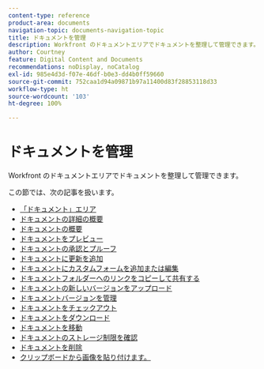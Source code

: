 ```yaml
---
content-type: reference
product-area: documents
navigation-topic: documents-navigation-topic
title: ドキュメントを管理
description: Workfront のドキュメントエリアでドキュメントを整理して管理できます。
author: Courtney
feature: Digital Content and Documents
recommendations: noDisplay, noCatalog
exl-id: 985e4d3d-f07e-46df-b0e3-dd4b0ff59660
source-git-commit: 752caa1d94a09871b97a11400d83f28853118d33
workflow-type: ht
source-wordcount: '103'
ht-degree: 100%

---
```


# ドキュメントを管理

Workfront のドキュメントエリアでドキュメントを整理して管理できます。

この節では、次の記事を扱います。

* [「ドキュメント」エリア](../../documents/managing-documents/documents-area.md)
* [ドキュメントの詳細の概要](../../documents/managing-documents/document-details-overview.md)
* [ドキュメントの概要](../../documents/managing-documents/summary-for-documents.md)
* [ドキュメントをプレビュー](../../documents/managing-documents/preview-documents.md)
* [ドキュメントの承認とプルーフ](../../documents/managing-documents/document-approvals-and-proofing.md)
* [ドキュメントに更新を追加](../../documents/managing-documents/add-update-documents.md)
* [ドキュメントにカスタムフォームを追加または編集](../../documents/managing-documents/add-custom-form-documents.md)
* [ドキュメントフォルダーへのリンクをコピーして共有する](/help/quicksilver/documents/managing-documents/copy-a-doc-folder-url.md)
* [ドキュメントの新しいバージョンをアップロード](../../documents/managing-documents/upload-new-document-version.md)
* [ドキュメントバージョンを管理](../../documents/managing-documents/manage-document-versions.md)
* [ドキュメントをチェックアウト](../../documents/managing-documents/check-out-documents.md)
* [ドキュメントをダウンロード](../../documents/managing-documents/download-documents.md)
* [ドキュメントを移動](../../documents/managing-documents/move-documents.md)
* [ドキュメントのストレージ制限を確認](../../documents/managing-documents/check-document-storage.md)
* [ドキュメントを削除](../../documents/managing-documents/delete-documents.md)
* [クリップボードから画像を貼り付けます。](../../documents/managing-documents/paste-image-clipboard.md)
